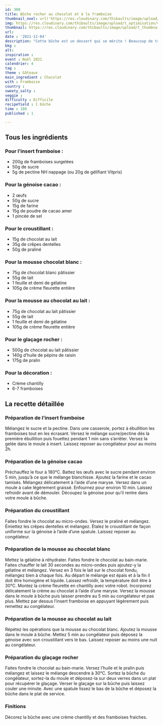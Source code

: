 ```yaml
---
id: 308
title: Bûche rocher au chocolat et à la framboise
thumbnail_noel: url('https://res.cloudinary.com/thibaults/image/upload/t_carre/v1638623364/Recipes/20211204_buche_rocher_framboise.jpg')
img: https://res.cloudinary.com/thibaults/image/upload/t_optimisation/v1638623364/Recipes/20211204_buche_rocher_framboise.jpg
thumbnail: https://res.cloudinary.com/thibaults/image/upload/t_thumbnail_josie/v1638623364/Recipes/20211204_buche_rocher_framboise.jpg
url: 
date : '2021-12-04'
description: "Cette bûche est un dessert qui se mérite ! Beaucoup de travail mais un résultat à la hauteur des attentes avec cette bûche rocher au chocolat et à la framboise."
bkg : 
alt: 
inspiration : 
event : Noël 2021
calendrier: 4
tag : 
theme : Gâteaux
main_ingredient : Chocolat
with : Framboise
country : 
sweety_salty : 
veggie : 
difficulty : Difficile
recipeYield : 1 bûche
time : 180
published : 1

---
```


## Tous les ingrédients
### Pour l’insert framboise :
 - 200g de framboises surgelées
 - 50g de sucre
 - 5g de pectine NH nappage (ou 20g de gélifiant Vitpris)

### Pour la génoise cacao :
 - 2 œufs
 - 50g de sucre
 - 15g de farine
 - 15g de poudre de cacao amer
 - 1 pincée de sel

### Pour le croustillant :
 - 15g de chocolat au lait
 - 35g de crêpes dentelles
 - 50g de praliné

### Pour la mousse chocolat blanc :
 - 75g de chocolat blanc pâtissier
 - 55g de lait
 - 1 feuille et demi de gélatine
 - 105g de crème fleurette entière

### Pour la mousse au chocolat au lait :
 - 75g de chocolat au lait pâtissier
 - 55g de lait
 - 1 feuille et demi de gélatine
 - 105g de crème fleurette entière

### Pour le glaçage rocher :
 - 500g de chocolat au lait pâtissier
 - 140g d’huile de pépins de raisin
 - 175g de pralin

### Pour la décoration :
 - Crème chantilly
 - 6-7 framboises

## La recette détaillée
### Préparation de l’insert framboise 
Mélangez le sucre et la pectine. Dans une casserole, portez à ébullition les framboises tout en les écrasant. Versez le mélange sucre/pectine dès la première ébullition puis fouettez pendant 1 min sans s’arrêter. Versez la gelée dans le moule à insert. Laissez reposer au congélateur pour au moins 2h.

### Préparation de la génoise cacao
Préchauffez le four à 180°C. Battez les œufs avec le sucre pendant environ 5 min, jusqu’à ce que le mélange blanchisse. Ajoutez la farine et le cacao tamisés. Mélangez délicatement à l’aide d’une maryse. Versez dans un moule à cake légèrement graissé. Enfournez pour environ 10 min. Laissez refroidir avant de démouler. Découpez la génoise pour qu’il rentre dans votre moule à bûche.

### Préparation du croustillant 
Faites fondre le chocolat au micro-ondes. Versez le praliné et mélangez. Émiettez les crêpes dentelles et mélangez. Étalez le croustillant de façon uniforme sur la génoise à l’aide d’une spatule. Laissez reposer au congélateur.

### Préparation de la mousse au chocolat blanc
Mettez la gélatine à réhydrater. Faites fondre le chocolat au bain-marie. Faites chauffer le lait 30 secondes au micro-ondes puis ajoutez-y la gélatine et mélangez. Versez en 3 fois le lait sur le chocolat fondu, mélangez bien à chaque fois. Au départ le mélange est épais et à la fin il doit être homogène et liquide. Laissez refroidir, la température doit être à 30°C. Montez la crème fleurette en chantilly avec votre robot. Incorporez délicatement la crème au chocolat à l’aide d’une maryse. Versez la mousse dans le moule à bûche puis laisser prendre au 5 min au congélateur et pas plus. Mettez par dessus l’insert framboise en appuyant légèrement puis remettez au congélateur.

### Préparation de la mousse au chocolat au lait
Répétez les opérations que la mousse au chocolat blanc. Ajoutez la mousse dans le moule à bûche. Mettez 5 min au congélateur puis déposez la génoise avec son croustillant vers le bas. Laissez reposer au moins une nuit au congélateur.

### Préparation du glaçage rocher
Faites fondre le chocolat au bain-marie. Versez l’huile et le pralin puis mélangez et laissez le mélange descendre à 30°C. Sortez la bûche du congélateur, sortez-la du moule et déposez-la sur deux verres dans un plat pour récupérer le glaçage. Verser le glaçage sur la bûche puis laissez couler une minute. Avec une spatule lissez le bas de la bûche et déposez la bûche dans le plat de service.

### Finitions
Décorez la bûche avec une crème chantilly et des framboises fraiches.